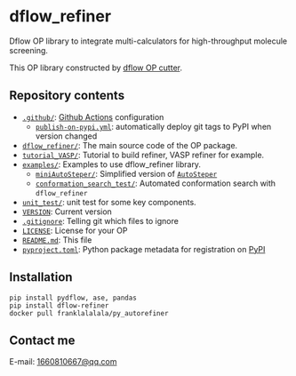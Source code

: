 # dflow_refiner

Dflow OP library to integrate multi-calculators for high-throughput molecule screening.

This OP library constructed by [dflow OP cutter](https://github.com/deepmodeling/dflow-op-cutter).

## Repository contents

* [`.github/`](.github/): [Github Actions](https://github.com/features/actions) configuration
  * [`publish-on-pypi.yml`](.github/workflows/publish-on-pypi.yml): automatically deploy git tags to PyPI when version changed
* [`dflow_refiner/`](dflow_refiner/): The main source code of the OP package.
* [`tutorial_VASP/`](./tutorial_VASP): Tutorial to build refiner, VASP refiner for example.
* [`examples/`](examples/): Examples to use dflow_refiner library.
  * [`miniAutoSteper/`](examples/miniAutoSteper): Simplified version of [`AutoSteper`](https://github.com/Franklalalala/AutoSteper)
  * [`conformation_search_test/`](examples/conformation_search_test): Automated conformation search with `dflow_refiner`
* [`unit_test/`](unit_test/): unit test for some key components.
* [`VERSION`](VERSION): Current version
* [`.gitignore`](.gitignore): Telling git which files to ignore
* [`LICENSE`](LICENSE): License for your OP
* [`README.md`](README.md): This file
* [`pyproject.toml`](pyproject.toml): Python package metadata for registration on [PyPI](https://pypi.org/)

## Installation

```shell
pip install pydflow, ase, pandas
pip install dflow-refiner
docker pull franklalalala/py_autorefiner
```

## Contact me

E-mail: 1660810667@qq.com
